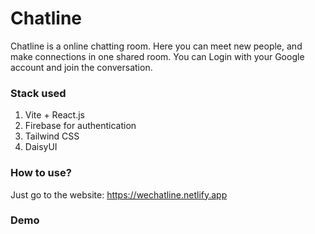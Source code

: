 # Chatline
Chatline is a online chatting room. Here you can meet new people, and make connections in one shared room. You can Login with your Google account and join the conversation.
### Stack used
1. Vite + React.js
2. Firebase for authentication
3. Tailwind CSS
4. DaisyUI
### How to use?
Just go to the website: https://wechatline.netlify.app
### Demo
